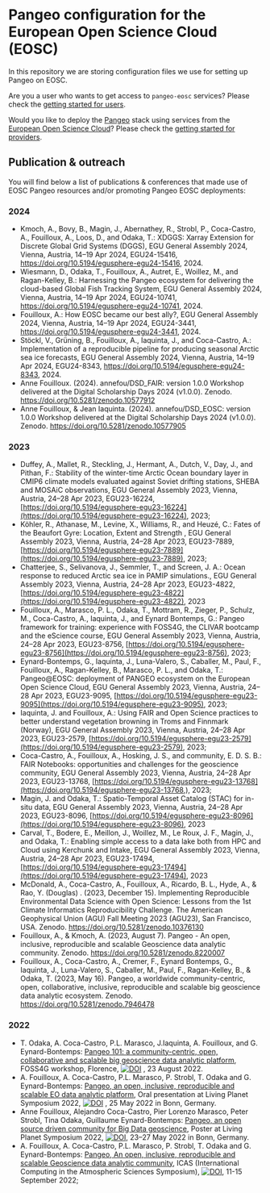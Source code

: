 # Pangeo configuration for the European Open Science Cloud (EOSC)

In this repository we are storing configuration files we use for setting up Pangeo on EOSC.

Are you a user who wants to get access to `pangeo-eosc` services?
Please check the [getting started for users](./users/users-getting-started.md).

Would you like to deploy the [Pangeo](https://pangeo.io/) stack using services
from the [European Open Science Cloud](https://eosc-portal.eu/about)?
Please check the [getting started for providers](./providers/providers-getting-started.md).

## Publication & outreach

You will find below a list of publications & conferences that made use of EOSC Pangeo resources and/or promoting Pangeo EOSC deployments:


### 2024

- Kmoch, A., Bovy, B., Magin, J., Abernathey, R., Strobl, P., Coca-Castro, A., Fouilloux, A., Loos, D., and Odaka, T.: XDGGS: Xarray Extension for Discrete Global Grid Systems (DGGS), EGU General Assembly 2024, Vienna, Austria, 14–19 Apr 2024, EGU24-15416, https://doi.org/10.5194/egusphere-egu24-15416, 2024.
- Wiesmann, D., Odaka, T., Fouilloux, A., Autret, E., Woillez, M., and Ragan-Kelley, B.: Harnessing the Pangeo ecosystem for delivering the cloud-based Global Fish Tracking System, EGU General Assembly 2024, Vienna, Austria, 14–19 Apr 2024, EGU24-10741, https://doi.org/10.5194/egusphere-egu24-10741, 2024.
- Fouilloux, A.: How EOSC became our best ally?, EGU General Assembly 2024, Vienna, Austria, 14–19 Apr 2024, EGU24-3441, https://doi.org/10.5194/egusphere-egu24-3441, 2024.
- Stöckl, V., Grüning, B., Fouilloux, A., Iaquinta, J., and Coca-Castro, A.: Implementation of a reproducible pipeline for producing seasonal Arctic sea ice forecasts, EGU General Assembly 2024, Vienna, Austria, 14–19 Apr 2024, EGU24-8343, https://doi.org/10.5194/egusphere-egu24-8343, 2024.
- Anne Fouilloux. (2024). annefou/DSD_FAIR: version 1.0.0 Workshop delivered at the Digital Scholarship Days 2024 (v1.0.0). Zenodo. https://doi.org/10.5281/zenodo.10577912
- Anne Fouilloux, & Jean Iaquinta. (2024). annefou/DSD_EOSC: version 1.0.0 Workshop delivered at the Digital Scholarship Days 2024 (v1.0.0). Zenodo. https://doi.org/10.5281/zenodo.10577905

### 2023

- Duffey, A., Mallet, R., Steckling, J., Hermant, A., Dutch, V., Day, J., and Pithan, F.: Stability of the winter-time Arctic Ocean boundary layer in CMIP6 climate models evaluated against Soviet drifting stations, SHEBA and MOSAiC observations, EGU General Assembly 2023, Vienna, Austria, 24–28 Apr 2023, EGU23-16224, [https://doi.org/10.5194/egusphere-egu23-16224](https://doi.org/10.5194/egusphere-egu23-16224), 2023;
- Köhler, R., Athanase, M., Levine, X., Williams, R., and Heuzé, C.: Fates of the Beaufort Gyre: Location, Extent and Strength , EGU General Assembly 2023, Vienna, Austria, 24–28 Apr 2023, EGU23-7889, [https://doi.org/10.5194/egusphere-egu23-7889](https://doi.org/10.5194/egusphere-egu23-7889), 2023;
- Chatterjee, S., Selivanova, J., Semmler, T., and Screen, J. A.: Ocean response to reduced Arctic sea ice in PAMIP simulations., EGU General Assembly 2023, Vienna, Austria, 24–28 Apr 2023, EGU23-4822, [https://doi.org/10.5194/egusphere-egu23-4822](https://doi.org/10.5194/egusphere-egu23-4822), 2023
- Fouilloux, A., Marasco, P. L., Odaka, T., Mottram, R., Zieger, P., Schulz, M., Coca-Castro, A., Iaquinta, J., and Eynard Bontemps, G.: Pangeo framework for training: experience with FOSS4G, the CLIVAR bootcamp and the eScience course, EGU General Assembly 2023, Vienna, Austria, 24–28 Apr 2023, EGU23-8756, [https://doi.org/10.5194/egusphere-egu23-8756](https://doi.org/10.5194/egusphere-egu23-8756), 2023;
- Eynard-Bontemps, G., Iaquinta, J., Luna-Valero, S., Caballer, M., Paul, F., Fouilloux, A., Ragan-Kelley, B., Marasco, P. L., and Odaka, T.: Pangeo@EOSC: deployment of PANGEO ecosystem on the European Open Science Cloud, EGU General Assembly 2023, Vienna, Austria, 24–28 Apr 2023, EGU23-9095, [https://doi.org/10.5194/egusphere-egu23-9095](https://doi.org/10.5194/egusphere-egu23-9095), 2023;
- Iaquinta, J. and Fouilloux, A.: Using FAIR and Open Science practices to better understand vegetation browning in Troms and Finnmark (Norway), EGU General Assembly 2023, Vienna, Austria, 24–28 Apr 2023, EGU23-2579, [https://doi.org/10.5194/egusphere-egu23-2579](https://doi.org/10.5194/egusphere-egu23-2579), 2023;
- Coca-Castro, A., Fouilloux, A., Hosking, J. S., and community, E. D. S. B.: FAIR Notebooks: opportunities and challenges for the geoscience community, EGU General Assembly 2023, Vienna, Austria, 24–28 Apr 2023, EGU23-13768, [https://doi.org/10.5194/egusphere-egu23-13768](https://doi.org/10.5194/egusphere-egu23-13768,), 2023;
- Magin, J. and Odaka, T.: Spatio-Temporal Asset Catalog (STAC) for in-situ data, EGU General Assembly 2023, Vienna, Austria, 24–28 Apr 2023, EGU23-8096, [https://doi.org/10.5194/egusphere-egu23-8096](https://doi.org/10.5194/egusphere-egu23-8096), 2023
- Carval, T., Bodere, E., Meillon, J., Woillez, M., Le Roux, J. F., Magin, J., and Odaka, T.: Enabling simple access to a data lake both from HPC and Cloud using Kerchunk and Intake, EGU General Assembly 2023, Vienna, Austria, 24–28 Apr 2023, EGU23-17494, [https://doi.org/10.5194/egusphere-egu23-17494](https://doi.org/10.5194/egusphere-egu23-17494), 2023
- McDonald, A., Coca-Castro, A., Fouilloux, A., Ricardo, B. L., Hyde, A., & Rao, Y. (Douglas) . (2023, December 15). Implementing Reproducible Environmental Data Science with Open Science: Lessons from the 1st Climate Informatics Reproducibility Challenge. The American Geophysical Union (AGU) Fall Meeting 2023 (AGU23), San Francisco, USA. Zenodo. https://doi.org/10.5281/zenodo.10376130
- Fouilloux, A., & Kmoch, A. (2023, August 7). Pangeo - An open, inclusive, reproducible and scalable Geoscience data analytic community. Zenodo. https://doi.org/10.5281/zenodo.8220007
- Fouilloux, A., Coca-Castro, A., Cremer, F., Eynard Bontemps, G., Iaquinta, J., Luna-Valero, S., Caballer, M., Paul, F., Ragan-Kelley, B., & Odaka, T. (2023, May 16). Pangeo, a worldwide community-centric, open, collaborative, inclusive, reproducible and scalable big geoscience data analytic ecosystem. Zenodo. https://doi.org/10.5281/zenodo.7946478


### 2022

- T. Odaka, A. Coca-Castro, P.L. Marasco, J.Iaquinta, A. Fouilloux,  and G. Eynard-Bontemps: [Pangeo 101: a community-centric, open, collaborative and scalable big geoscience data analytic platform](https://doi.org/10.5281/zenodo.7804619), FOSS4G workshop, Florence, [![DOI](https://zenodo.org/badge/DOI/10.5281/zenodo.7804619.svg)](https://doi.org/10.5281/zenodo.7804619) , 23 August 2022.
- A. Fouilloux, A. Coca-Castro, P.L. Marasco, P. Strobl, T. Odaka and G. Eynard-Bontemps: [Pangeo, an open, inclusive, reproducible and scalable EO data analytic platform](https://doi.org/10.5281/zenodo.7804597), Oral presentation at Living Planet Symposium 2022, [![DOI](https://zenodo.org/badge/DOI/10.5281/zenodo.7804597.svg)](https://doi.org/10.5281/zenodo.7804597) , 25 May 2022 in Bonn, Germany.
- Anne Fouilloux, Alejandro Coca-Castro, Pier Lorenzo Marasco, Peter Strobl, Tina Odaka, Guillaume Eynard-Bontemps: [Pangeo, an open source driven community for Big Data geoscience](https://doi.org/10.5281/zenodo.7804572), Poster at Living Planet Symposium 2022, [![DOI](https://zenodo.org/badge/DOI/10.5281/zenodo.7804572.svg)](https://doi.org/10.5281/zenodo.7804572), 23–27 May 2022 in Bonn, Germany.
- A. Fouilloux, A. Coca-Castro, P.L. Marasco, P. Strobl, T. Odaka and G. Eynard-Bontemps: [Pangeo, An open, inclusive, reproducible and scalable Geoscience data analytic community](https://doi.org/10.5281/zenodo.7803457), ICAS (International Computing in the Atmospheric Sciences Symposium), [![DOI](https://zenodo.org/badge/DOI/10.5281/zenodo.7803457.svg)](https://doi.org/10.5281/zenodo.7803457), 11-15 September 2022;

